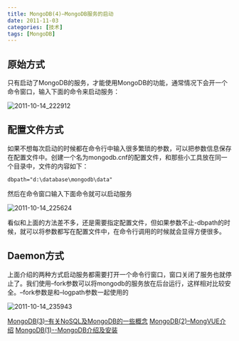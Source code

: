 ```yaml
---
title: MongoDB(4)–MongoDB服务的启动
date: 2011-11-03
categories: [技术]
tags: [MongoDB]
---
```


## 原始方式

只有启动了MongoDB的服务，才能使用MongoDB的功能，通常情况下会开一个命令窗口，输入下面的命令来启动服务：

![2011-10-14_222912](https://cdn.jsdelivr.net/gh/oec2003/hblog-images/img/202201300726402.png)

## 配置文件方式

如果不想每次启动的时候都在命令行中输入很多繁琐的参数，可以把参数信息保存在配置文件中。创建一个名为mongodb.cnf的配置文件，和那些小工具放在同一个目录中，文件的内容如下：

```
dbpath="d:\database\mongodb\data"
```

然后在命令窗口输入下面命令就可以启动服务

![2011-10-14_225624](https://cdn.jsdelivr.net/gh/oec2003/hblog-images/img/202201300726049.png)

看似和上面的方法差不多，还是需要指定配置文件，但如果参数不止-dbpath的时候，就可以将参数都写在配置文件中，在命令行调用的时候就会显得方便很多。

## Daemon方式

上面介绍的两种方式启动服务都需要打开一个命令行窗口，窗口关闭了服务也就停止了。我们使用–fork参数可以将mongodb的服务放在后台运行，这样相对比较安全。–fork参数是和–logpath参数一起使用的

![2011-10-14_235943](https://cdn.jsdelivr.net/gh/oec2003/hblog-images/img/202201300726756.png)

[MongoDB(3)–有关NoSQL及MongoDB的一些概念](http://fwhyy.com/2011/09/some-concepts-about-nosql-and-mongodb/)
[MongoDB(2)–MongVUE介绍](http://fwhyy.com/2011/09/mongvue-introduction/)
[MongoDB(1)--MongoDB介绍及安装](http://fwhyy.com/2011/09/mongo-introduction-and-installation/)

